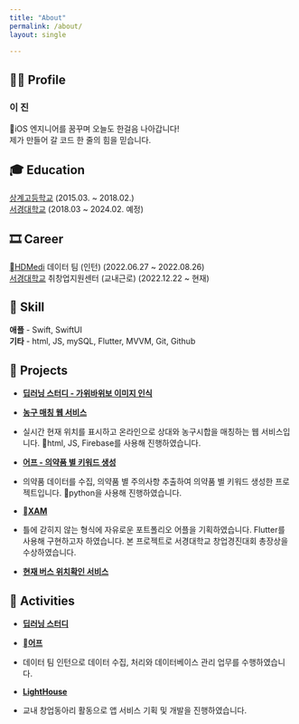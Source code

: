 ```yaml
---
title: "About"
permalink: /about/
layout: single
  
---
```


## 🧑‍💻 Profile
### 이 진
iOS 엔지니어를 꿈꾸며 오늘도 한걸음 나아갑니다!<br>
제가 만들어 갈 코드 한 줄의 힘을 믿습니다.

## 🎓 Education
[상계고등학교](https://sanggye.sen.hs.kr/) (2015.03. ~ 2018.02.)<br>
[서경대학교](https://www.skuniv.ac.kr/) (2018.03 ~ 2024.02. 예정)

## 🎞 Career
[HDMedi](https://www.hdmedi.co.kr/) 데이터 팀 (인턴) (2022.06.27 ~ 2022.08.26)<br>
[서경대학교](https://www.skuniv.ac.kr/) 취창업지원센터 (교내근로) (2022.12.22 ~ 현재)

## 🎯 Skill
**애플** - Swift, SwiftUI<br>
**기타** - html, JS, mySQL, Flutter, MVVM, Git, Github

## 🚀 Projects
- **[딥러닝 스터디 - 가위바위보 이미지 인식](https://paper-timpani-99f.notion.site/ebcc479767a84f6680a1d0d33d0776c0)**

- **[농구 매칭 웹 서비스](https://paper-timpani-99f.notion.site/13df854958a5490c823deefc2d228296)**
- 실시간 현재 위치를 표시하고 온라인으로 상대와 농구시합을 매칭하는 웹 서비스입니다. html, JS, Firebase를 사용해 진행하였습니다.

- **[어프 - 의약품 별 키워드 생성](https://paper-timpani-99f.notion.site/53c7c2c9fb70491d8f495760a5bc3e24)**
- 의약품 데이터를 수집, 의약품 별 주의사항 추출하여 의약품 별 키워드 생성한 프로젝트입니다. python을 사용해 진행하였습니다.

- **[XAM](https://paper-timpani-99f.notion.site/XAM-5702449e42264762a7a84a058eb0e66d)**
- 틀에 갇히지 않는 형식에 자유로운 포트폴리오 어플을 기획하였습니다. Flutter를 사용해 구현하고자 하였습니다. 본 프로젝트로 서경대학교 창업경진대회 총장상을 수상하였습니다.

- **[현재 버스 위치확인 서비스](https://paper-timpani-99f.notion.site/ac972aa3922847dc8163b93bf245d0ea)**

## 🎒 Activities
- **[딥러닝 스터디](https://paper-timpani-99f.notion.site/d15420201f6641efadef80c6e143ea83)**

- **[어프](https://paper-timpani-99f.notion.site/1886b747756441dbbef78cfa9e834670)**
- 데이터 팀 인턴으로 데이터 수집, 처리와 데이터베이스 관리 업무를 수행하였습니다.

- **[LightHouse](https://paper-timpani-99f.notion.site/LightHouse-a36664200bcb48c18d1d525a346c9a03)**
- 교내 창업동아리 활동으로 앱 서비스 기획 및 개발을 진행하였습니다.
